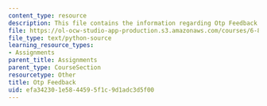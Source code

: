 ```yaml
---
content_type: resource
description: This file contains the information regarding Otp Feedback.
file: https://ol-ocw-studio-app-production.s3.amazonaws.com/courses/6-857-network-and-computer-security-spring-2014/efa342301e5844595f1c9d1adc3d5f00_otp-feedback.py
file_type: text/python-source
learning_resource_types:
- Assignments
parent_title: Assignments
parent_type: CourseSection
resourcetype: Other
title: Otp Feedback
uid: efa34230-1e58-4459-5f1c-9d1adc3d5f00
---
```

